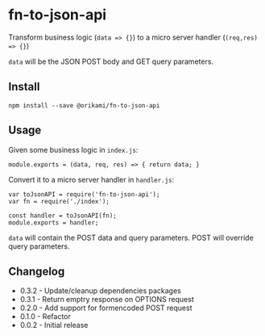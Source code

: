 # fn-to-json-api

Transform business logic (`data => {}`) to a micro server handler (`(req,res) => {}`)

`data` will be the JSON POST body and GET query parameters.

## Install
```
npm install --save @orikami/fn-to-json-api
```

## Usage

Given some business logic in `index.js`:
```
module.exports = (data, req, res) => { return data; }
```

Convert it to a micro server handler in `handler.js`:
```
var toJsonAPI = require('fn-to-json-api');
var fn = require('./index');

const handler = toJsonAPI(fn);
module.exports = handler;
```

`data` will contain the POST data and query parameters. POST will override query parameters.

## Changelog

- 0.3.2 - Update/cleanup dependencies packages
- 0.3.1 - Return emptry response on OPTIONS request
- 0.2.0 - Add support for formencoded POST request
- 0.1.0 - Refactor
- 0.0.2 - Initial release